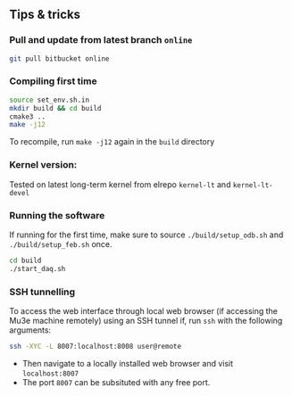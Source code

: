 ## Tips & tricks

### Pull and update from latest branch `online`
```bash
git pull bitbucket online
```

### Compiling first time
```bash
source set_env.sh.in
mkdir build && cd build
cmake3 ..
make -j12
```
To recompile, run `make -j12` again in the `build` directory

### Kernel version:
Tested on latest long-term kernel from elrepo `kernel-lt` and `kernel-lt-devel`

### Running the software
If running for the first time, make sure to source `./build/setup_odb.sh` and `./build/setup_feb.sh` once.
```bash
cd build
./start_daq.sh
``` 

### SSH tunnelling
To access the web interface through local web browser (if accessing the Mu3e machine remotely) using an SSH tunnel if, run `ssh` with the following arguments:
```bash
ssh -XYC -L 8007:localhost:8008 user@remote
```
- Then navigate to a locally installed web browser and visit `localhost:8007`
- The port `8007` can be subsituted with any free port.
